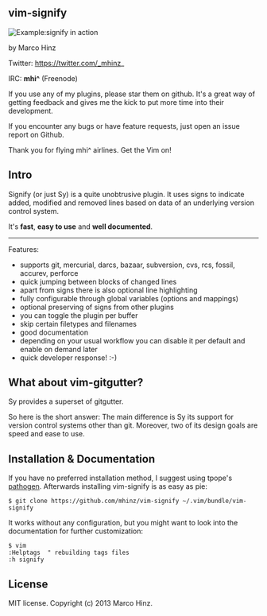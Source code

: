 vim-signify
-----------

![Example:signify in action](https://github.com/mhinz/vim-signify/raw/master/signify.gif)

by Marco Hinz

Twitter: https://twitter.com/_mhinz_

IRC: __mhi^__ (Freenode)

If you use any of my plugins, please star them on github. It's a great way
of getting feedback and gives me the kick to put more time into their
development.

If you encounter any bugs or have feature requests, just open an issue
report on Github.

Thank you for flying mhi^ airlines. Get the Vim on!

Intro
-----

Signify (or just Sy) is a quite unobtrusive plugin. It uses signs to indicate
added, modified and removed lines based on data of an underlying version
control system.

It's __fast__, __easy to use__ and __well documented__.

---

Features:

- supports git, mercurial, darcs, bazaar, subversion, cvs, rcs, fossil, accurev,
  perforce
- quick jumping between blocks of changed lines
- apart from signs there is also optional line highlighting
- fully configurable through global variables (options and mappings)
- optional preserving of signs from other plugins
- you can toggle the plugin per buffer
- skip certain filetypes and filenames
- good documentation
- depending on your usual workflow you can disable it per default and enable on
  demand later
- quick developer response! :-)

What about vim-gitgutter?
-------------------------

Sy provides a superset of gitgutter.

So here is the short answer: The main difference is Sy its support for version
control systems other than git. Moreover, two of its design goals are speed and
ease to use.

Installation & Documentation
----------------------------

If you have no preferred installation method, I suggest using tpope's
[pathogen](https://github.com/tpope/vim-pathogen). Afterwards installing
vim-signify is as easy as pie:

    $ git clone https://github.com/mhinz/vim-signify ~/.vim/bundle/vim-signify

It works without any configuration, but you might want to look into the
documentation for further customization:

    $ vim
    :Helptags  " rebuilding tags files
    :h signify

License
-------

MIT license. Copyright (c) 2013 Marco Hinz.
